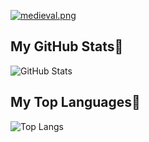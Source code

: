 

[![medieval.png](https://i.postimg.cc/W3QmtDTn/medieval.png)](https://postimg.cc/JD5H2zyD)

   <!--![me](https://user-images.githubusercontent.com/98347096/219450099-122f3442-cca6-4dff-956f-514616e2ee8b.gif)-->
<!--  [![programadoras.jpg](https://i.postimg.cc/TPbJ3SQf/programadoras.jpg)](https://postimg.cc/WD2k95QH)-->


## My GitHub Stats🌱 

 ![GitHub Stats](https://github-readme-stats.vercel.app/api?username=pabletefatimarocio&layout=compact&theme=radical)
## My Top Languages🌱

![Top Langs](https://github-readme-stats.vercel.app/api/top-langs/?username=pabletefatimarocio&layout=compact&theme=radical)










<!--
**pabletefatimarocio/pabletefatimarocio** is a ✨ _special_ ✨ repository because its `README.md` (this file) appears on your GitHub profile.

Here are some ideas to get you started:

- 🔭 I’m currently working on ...
- 🌱 I’m currently learning ...
- 👯 I’m looking to collaborate on ...
- 🤔 I’m looking for help with ...
- 💬 Ask me about ...
- 📫 How to reach me: ...
- 😄 Pronouns: ...
- ⚡ Fun fact: ...
-->
